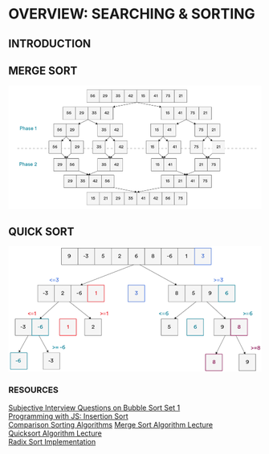 # OVERVIEW: SEARCHING & SORTING
## INTRODUCTION


## MERGE SORT
![img.png](img.png)

## QUICK SORT
![img_1.png](img_1.png)


### RESOURCES
[Subjective Interview Questions on Bubble Sort Set 1](https://hoven-in.appspot.com/Home/Data-Structures/Data-Structure-Interview-Questions/interview-questions-on-bubble-sort-01.html)  
[Programming with JS: Insertion Sort](https://hackernoon.com/programming-with-js-insertion-sort-1316df8354f5)  
[Comparison Sorting Algorithms](https://www.cs.usfca.edu/~galles/visualization/ComparisonSort.html)
[Merge Sort Algorithm Lecture](https://www.youtube.com/watch?v=TzeBrDU-JaY)  
[Quicksort Algorithm Lecture](https://www.youtube.com/watch?v=COk73cpQbFQ&list=PL2_aWCzGMAwKedT2KfDMB9YA5DgASZb3U&index=9)  
[Radix Sort Implementation](https://github.com/trekhleb/javascript-algorithms/tree/master/src/algorithms/sorting/radix-sort)  
[]()  
[]()  